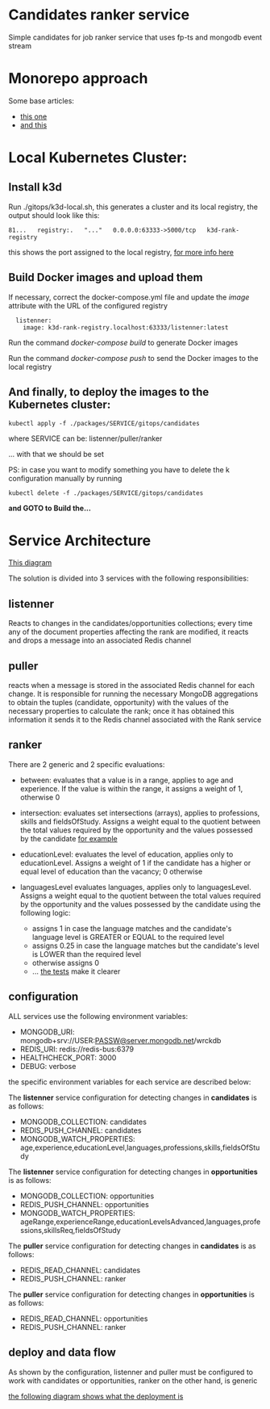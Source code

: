 # Candidates ranker service

Simple candidates for job ranker service that uses fp-ts and mongodb event stream


# Monorepo approach

Some base articles:

* [this one](https://baltuta.eu/posts/typescript-lerna-monorepo-the-setup)
* [and this](https://medium.com/@NiGhTTraX/how-to-set-up-a-typescript-monorepo-with-lerna-c6acda7d4559)

# Local Kubernetes Cluster:
## Install k3d

Run ./gitops/k3d-local.sh, this generates a cluster and its local registry, the output should look like this:

```
81...   registry:.   "..."   0.0.0.0:63333->5000/tcp   k3d-rank-registry
```
this shows the port assigned to the local registry, [for more info here](https://k3d.io/usage/guides/registries/)

## Build Docker images and upload them

If necessary, correct the docker-compose.yml file and update the *image* attribute with the URL of the configured registry

```
  listenner:
    image: k3d-rank-registry.localhost:63333/listenner:latest
```

Run the command *docker-compose build* to generate Docker images

Run the command *docker-compose push* to send the Docker images to the local registry

## And finally, to deploy the images to the Kubernetes cluster:

```
kubectl apply -f ./packages/SERVICE/gitops/candidates
```

where SERVICE can be: listenner/puller/ranker

... with that we should be set

PS: in case you want to modify something you have to delete the k configuration manually by running

```
kubectl delete -f ./packages/SERVICE/gitops/candidates
```

**and GOTO to Build the...**

# Service Architecture

[This diagram](./design.jpg)

The solution is divided into 3 services with the following responsibilities:

## listenner

Reacts to changes in the candidates/opportunities collections; every time any of the document properties affecting the rank are modified, it reacts and drops a message into an associated Redis channel

## puller

reacts when a message is stored in the associated Redis channel for each change. It is responsible for running the necessary MongoDB aggregations to obtain the tuples (candidate, opportunity) with the values of the necessary properties to calculate the rank; once it has obtained this information it sends it to the Redis channel associated with the Rank service

## ranker

There are 2 generic and 2 specific evaluations:

* between: evaluates that a value is in a range, applies to age and experience. If the value is within the range, it assigns a weight of 1, otherwise 0

* intersection: evaluates set intersections (arrays), applies to professions, skills and fieldsOfStudy. Assigns a weight equal to the quotient between the total values required by the opportunity and the values possessed by the candidate [for example](https://github.com/ccarnero/rank-service/blob/release/packages/ranker/tests/intersection.test.ts#L34)

* educationLevel: evaluates the level of education, applies only to educationLevel. Assigns a weight of 1 if the candidate has a higher or equal level of education than the vacancy; 0 otherwise

* languagesLevel evaluates languages, applies only to languagesLevel. Assigns a weight equal to the quotient between the total values required by the opportunity and the values possessed by the candidate using the following logic:
  * assigns 1 in case the language matches and the candidate's language level is GREATER or EQUAL to the required level
  * assigns 0.25 in case the language matches but the candidate's level is LOWER than the required level
  * otherwise assigns 0
  * ... [the tests](https://github.com/ccarnero/rank-service/blob/release/packages/ranker/tests/languagesLevel.test.ts) make it clearer

## configuration

ALL services use the following environment variables:

* MONGODB_URI: mongodb+srv://USER:PASSW@server.mongodb.net/wrckdb
* REDIS_URI: redis://redis-bus:6379
* HEALTHCHECK_PORT: 3000
* DEBUG: verbose

the specific environment variables for each service are described below:

The **listenner** service configuration for detecting changes in **candidates** is as follows:
  * MONGODB_COLLECTION: candidates
  * REDIS_PUSH_CHANNEL: candidates
  * MONGODB_WATCH_PROPERTIES: age,experience,educationLevel,languages,professions,skills,fieldsOfStudy

The **listenner** service configuration for detecting changes in **opportunities** is as follows:
  * MONGODB_COLLECTION: opportunities
  * REDIS_PUSH_CHANNEL: opportunities
  * MONGODB_WATCH_PROPERTIES: ageRange,experienceRange,educationLevelsAdvanced,languages,professions,skillsReq,fieldsOfStudy

The **puller** service configuration for detecting changes in **candidates** is as follows:
  * REDIS_READ_CHANNEL: candidates
  * REDIS_PUSH_CHANNEL: ranker

The **puller** service configuration for detecting changes in **opportunities** is as follows:
  * REDIS_READ_CHANNEL: opportunities
  * REDIS_PUSH_CHANNEL: ranker

## deploy and data flow

As shown by the configuration, listenner and puller must be configured to work with candidates or opportunities, ranker on the other hand, is generic

[the following diagram shows what the deployment is](https://docs.google.com/drawings/d/1pjgPm0DxWJIIcslw2aX4SvNESYhvPJApu2zsKwrg_xc/edit?usp=sharing)
